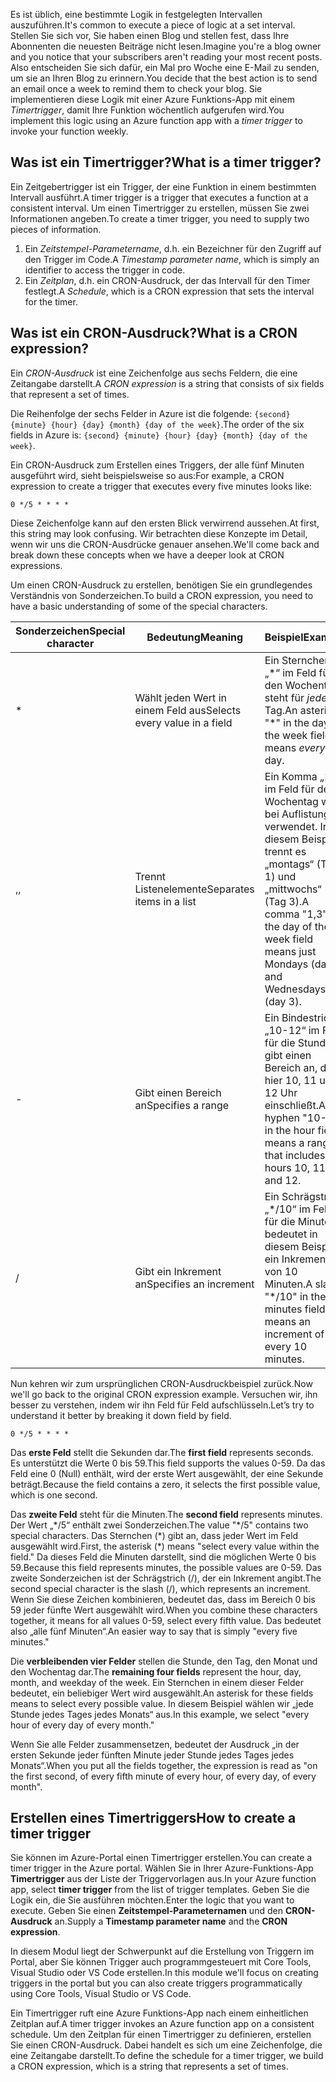 <span data-ttu-id="c54d1-101">Es ist üblich, eine bestimmte Logik in festgelegten Intervallen auszuführen.</span><span class="sxs-lookup"><span data-stu-id="c54d1-101">It's common to execute a piece of logic at a set interval.</span></span> <span data-ttu-id="c54d1-102">Stellen Sie sich vor, Sie haben einen Blog und stellen fest, dass Ihre Abonnenten die neuesten Beiträge nicht lesen.</span><span class="sxs-lookup"><span data-stu-id="c54d1-102">Imagine you're a blog owner and you notice that your subscribers aren't reading your most recent posts.</span></span> <span data-ttu-id="c54d1-103">Also entscheiden Sie sich dafür, ein Mal pro Woche eine E-Mail zu senden, um sie an Ihren Blog zu erinnern.</span><span class="sxs-lookup"><span data-stu-id="c54d1-103">You decide that the best action is to send an email once a week to remind them to check your blog.</span></span> <span data-ttu-id="c54d1-104">Sie implementieren diese Logik mit einer Azure Funktions-App mit einem _Timertrigger_, damit Ihre Funktion wöchentlich aufgerufen wird.</span><span class="sxs-lookup"><span data-stu-id="c54d1-104">You implement this logic using an Azure function app with a _timer trigger_ to invoke your function weekly.</span></span>

## <a name="what-is-a-timer-trigger"></a><span data-ttu-id="c54d1-105">Was ist ein Timertrigger?</span><span class="sxs-lookup"><span data-stu-id="c54d1-105">What is a timer trigger?</span></span>

<span data-ttu-id="c54d1-106">Ein Zeitgebertrigger ist ein Trigger, der eine Funktion in einem bestimmten Intervall ausführt.</span><span class="sxs-lookup"><span data-stu-id="c54d1-106">A timer trigger is a trigger that executes a function at a consistent interval.</span></span> <span data-ttu-id="c54d1-107">Um einen Timertrigger zu erstellen, müssen Sie zwei Informationen angeben.</span><span class="sxs-lookup"><span data-stu-id="c54d1-107">To create a timer trigger, you need to supply two pieces of information.</span></span>

1. <span data-ttu-id="c54d1-108">Ein *Zeitstempel-Parametername*, d.h. ein Bezeichner für den Zugriff auf den Trigger im Code.</span><span class="sxs-lookup"><span data-stu-id="c54d1-108">A *Timestamp parameter name*, which is simply an identifier to access the trigger in code.</span></span>
2. <span data-ttu-id="c54d1-109">Ein *Zeitplan*, d.h. ein CRON-Ausdruck, der das Intervall für den Timer festlegt.</span><span class="sxs-lookup"><span data-stu-id="c54d1-109">A *Schedule*, which is a CRON expression that sets the interval for the timer.</span></span>

## <a name="what-is-a-cron-expression"></a><span data-ttu-id="c54d1-110">Was ist ein CRON-Ausdruck?</span><span class="sxs-lookup"><span data-stu-id="c54d1-110">What is a CRON expression?</span></span>

<span data-ttu-id="c54d1-111">Ein *CRON-Ausdruck* ist eine Zeichenfolge aus sechs Feldern, die eine Zeitangabe darstellt.</span><span class="sxs-lookup"><span data-stu-id="c54d1-111">A *CRON expression* is a string that consists of six fields that represent a set of times.</span></span>

<span data-ttu-id="c54d1-112">Die Reihenfolge der sechs Felder in Azure ist die folgende: `{second} {minute} {hour} {day} {month} {day of the week}`.</span><span class="sxs-lookup"><span data-stu-id="c54d1-112">The order of the six fields in Azure is: `{second} {minute} {hour} {day} {month} {day of the week}`.</span></span>

<span data-ttu-id="c54d1-113">Ein CRON-Ausdruck zum Erstellen eines Triggers, der alle fünf Minuten ausgeführt wird, sieht beispielsweise so aus:</span><span class="sxs-lookup"><span data-stu-id="c54d1-113">For example, a CRON expression to create a trigger that executes every five minutes looks like:</span></span>

```log
0 */5 * * * *
```

<span data-ttu-id="c54d1-114">Diese Zeichenfolge kann auf den ersten Blick verwirrend aussehen.</span><span class="sxs-lookup"><span data-stu-id="c54d1-114">At first, this string may look confusing.</span></span> <span data-ttu-id="c54d1-115">Wir betrachten diese Konzepte im Detail, wenn wir uns die CRON-Ausdrücke genauer ansehen.</span><span class="sxs-lookup"><span data-stu-id="c54d1-115">We'll come back and break down these concepts when we have a deeper look at CRON expressions.</span></span>

<span data-ttu-id="c54d1-116">Um einen CRON-Ausdruck zu erstellen, benötigen Sie ein grundlegendes Verständnis von Sonderzeichen.</span><span class="sxs-lookup"><span data-stu-id="c54d1-116">To build a CRON expression, you need to have a basic understanding of some of the special characters.</span></span>

| <span data-ttu-id="c54d1-117">Sonderzeichen</span><span class="sxs-lookup"><span data-stu-id="c54d1-117">Special character</span></span> | <span data-ttu-id="c54d1-118">Bedeutung</span><span class="sxs-lookup"><span data-stu-id="c54d1-118">Meaning</span></span> | <span data-ttu-id="c54d1-119">Beispiel</span><span class="sxs-lookup"><span data-stu-id="c54d1-119">Example</span></span> |
| ------------- | ------------- | ------------- |
| *      | <span data-ttu-id="c54d1-120">Wählt jeden Wert in einem Feld aus</span><span class="sxs-lookup"><span data-stu-id="c54d1-120">Selects every value in a field</span></span> | <span data-ttu-id="c54d1-121">Ein Sternchen „\*“ im Feld für den Wochentag steht für *jeden* Tag.</span><span class="sxs-lookup"><span data-stu-id="c54d1-121">An asterisk "\*" in the day of the week field means *every* day.</span></span> |
| <span data-ttu-id="c54d1-122">,</span><span class="sxs-lookup"><span data-stu-id="c54d1-122">,</span></span>      | <span data-ttu-id="c54d1-123">Trennt Listenelemente</span><span class="sxs-lookup"><span data-stu-id="c54d1-123">Separates items in a list</span></span> | <span data-ttu-id="c54d1-124">Ein Komma „1,3“ im Feld für den Wochentag wird bei Auflistungen verwendet. In diesem Beispiel trennt es „montags“ (Tag 1) und „mittwochs“ (Tag 3).</span><span class="sxs-lookup"><span data-stu-id="c54d1-124">A comma "1,3" in the day of the week field means just Mondays (day 1) and Wednesdays (day 3).</span></span> |
| -      | <span data-ttu-id="c54d1-125">Gibt einen Bereich an</span><span class="sxs-lookup"><span data-stu-id="c54d1-125">Specifies a range</span></span> | <span data-ttu-id="c54d1-126">Ein Bindestrich „10-12“ im Feld für die Stunden gibt einen Bereich an, der hier 10, 11 und 12 Uhr einschließt.</span><span class="sxs-lookup"><span data-stu-id="c54d1-126">A hyphen "10-12" in the hour field means a range that includes the hours 10, 11, and 12.</span></span> |
| /      | <span data-ttu-id="c54d1-127">Gibt ein Inkrement an</span><span class="sxs-lookup"><span data-stu-id="c54d1-127">Specifies an increment</span></span> | <span data-ttu-id="c54d1-128">Ein Schrägstrich „\*/10“ im Feld für die Minuten bedeutet in diesem Beispiel ein Inkrement von 10 Minuten.</span><span class="sxs-lookup"><span data-stu-id="c54d1-128">A slash "\*/10" in the minutes field means an increment of every 10 minutes.</span></span> |

<span data-ttu-id="c54d1-129">Nun kehren wir zum ursprünglichen CRON-Ausdruckbeispiel zurück.</span><span class="sxs-lookup"><span data-stu-id="c54d1-129">Now we'll go back to the original CRON expression example.</span></span> <span data-ttu-id="c54d1-130">Versuchen wir, ihn besser zu verstehen, indem wir ihn Feld für Feld aufschlüsseln.</span><span class="sxs-lookup"><span data-stu-id="c54d1-130">Let’s try to understand it better by breaking it down field by field.</span></span>

```log
0 */5 * * * *
```

<span data-ttu-id="c54d1-131">Das **erste Feld** stellt die Sekunden dar.</span><span class="sxs-lookup"><span data-stu-id="c54d1-131">The **first field** represents seconds.</span></span> <span data-ttu-id="c54d1-132">Es unterstützt die Werte 0 bis 59.</span><span class="sxs-lookup"><span data-stu-id="c54d1-132">This field supports the values 0-59.</span></span> <span data-ttu-id="c54d1-133">Da das Feld eine 0 (Null) enthält, wird der erste Wert ausgewählt, der eine Sekunde beträgt.</span><span class="sxs-lookup"><span data-stu-id="c54d1-133">Because the field contains a zero, it selects the first possible value, which is one second.</span></span>

<span data-ttu-id="c54d1-134">Das **zweite Feld** steht für die Minuten.</span><span class="sxs-lookup"><span data-stu-id="c54d1-134">The **second field** represents minutes.</span></span> <span data-ttu-id="c54d1-135">Der Wert „\*/5“ enthält zwei Sonderzeichen.</span><span class="sxs-lookup"><span data-stu-id="c54d1-135">The value "\*/5" contains two special characters.</span></span> <span data-ttu-id="c54d1-136">Das Sternchen (\*) gibt an, dass jeder Wert im Feld ausgewählt wird.</span><span class="sxs-lookup"><span data-stu-id="c54d1-136">First, the asterisk (\*) means "select every value within the field."</span></span> <span data-ttu-id="c54d1-137">Da dieses Feld die Minuten darstellt, sind die möglichen Werte 0 bis 59.</span><span class="sxs-lookup"><span data-stu-id="c54d1-137">Because this field represents minutes, the possible values are 0-59.</span></span> <span data-ttu-id="c54d1-138">Das zweite Sonderzeichen ist der Schrägstrich (/), der ein Inkrement angibt.</span><span class="sxs-lookup"><span data-stu-id="c54d1-138">The second special character is the slash (/), which represents an increment.</span></span> <span data-ttu-id="c54d1-139">Wenn Sie diese Zeichen kombinieren, bedeutet das, dass im Bereich 0 bis 59 jeder fünfte Wert ausgewählt wird.</span><span class="sxs-lookup"><span data-stu-id="c54d1-139">When you combine these characters together, it means for all values 0-59, select every fifth value.</span></span> <span data-ttu-id="c54d1-140">Das bedeutet also „alle fünf Minuten“.</span><span class="sxs-lookup"><span data-stu-id="c54d1-140">An easier way to say that is simply "every five minutes."</span></span>

<span data-ttu-id="c54d1-141">Die **verbleibenden vier Felder** stellen die Stunde, den Tag, den Monat und den Wochentag dar.</span><span class="sxs-lookup"><span data-stu-id="c54d1-141">The **remaining four fields** represent the hour, day, month, and weekday of the week.</span></span> <span data-ttu-id="c54d1-142">Ein Sternchen in einem dieser Felder bedeutet, ein beliebiger Wert wird ausgewählt.</span><span class="sxs-lookup"><span data-stu-id="c54d1-142">An asterisk for these fields means to select every possible value.</span></span> <span data-ttu-id="c54d1-143">In diesem Beispiel wählen wir „jede Stunde jedes Tages jedes Monats“ aus.</span><span class="sxs-lookup"><span data-stu-id="c54d1-143">In this example, we select "every hour of every day of every month."</span></span>

<span data-ttu-id="c54d1-144">Wenn Sie alle Felder zusammensetzen, bedeutet der Ausdruck „in der ersten Sekunde jeder fünften Minute jeder Stunde jedes Tages jedes Monats“.</span><span class="sxs-lookup"><span data-stu-id="c54d1-144">When you put all the fields together, the expression is read as "on the first second, of every fifth minute of every hour, of every day, of every month".</span></span>

## <a name="how-to-create-a-timer-trigger"></a><span data-ttu-id="c54d1-145">Erstellen eines Timertriggers</span><span class="sxs-lookup"><span data-stu-id="c54d1-145">How to create a timer trigger</span></span>

<span data-ttu-id="c54d1-146">Sie können im Azure-Portal einen Timertrigger erstellen.</span><span class="sxs-lookup"><span data-stu-id="c54d1-146">You can create a timer trigger in the Azure portal.</span></span> <span data-ttu-id="c54d1-147">Wählen Sie in Ihrer Azure-Funktions-App **Timertrigger** aus der Liste der Triggervorlagen aus.</span><span class="sxs-lookup"><span data-stu-id="c54d1-147">In your Azure function app, select **timer trigger** from the list of trigger templates.</span></span> <span data-ttu-id="c54d1-148">Geben Sie die Logik ein, die Sie ausführen möchten.</span><span class="sxs-lookup"><span data-stu-id="c54d1-148">Enter the logic that you want to execute.</span></span> <span data-ttu-id="c54d1-149">Geben Sie einen **Zeitstempel-Parameternamen** und den **CRON-Ausdruck** an.</span><span class="sxs-lookup"><span data-stu-id="c54d1-149">Supply a **Timestamp parameter name** and the **CRON expression**.</span></span>

<span data-ttu-id="c54d1-150">In diesem Modul liegt der Schwerpunkt auf die Erstellung von Triggern im Portal, aber Sie können Trigger auch programmgesteuert mit Core Tools, Visual Studio oder VS Code erstellen.</span><span class="sxs-lookup"><span data-stu-id="c54d1-150">In this module we'll focus on creating triggers in the portal but you can also create triggers programmatically using Core Tools, Visual Studio or VS Code.</span></span>

<span data-ttu-id="c54d1-151">Ein Timertrigger ruft eine Azure Funktions-App nach einem einheitlichen Zeitplan auf.</span><span class="sxs-lookup"><span data-stu-id="c54d1-151">A timer trigger invokes an Azure function app on a consistent schedule.</span></span> <span data-ttu-id="c54d1-152">Um den Zeitplan für einen Timertrigger zu definieren, erstellen Sie einen CRON-Ausdruck. Dabei handelt es sich um eine Zeichenfolge, die eine Zeitangabe darstellt.</span><span class="sxs-lookup"><span data-stu-id="c54d1-152">To define the schedule for a timer trigger, we build a CRON expression, which is a string that represents a set of times.</span></span>
